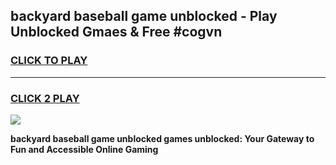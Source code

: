 
## backyard baseball game unblocked - Play Unblocked Gmaes & Free #cogvn
<h3>
<a href="https://premium.freeplayer.one?title=backyard_baseball_game_unblocked&ref=03M">CLICK TO PLAY</a></h3>
<hr>

<h3>
<a href="https://premium.freeplayer.one?title=backyard_baseball_game_unblocked&ref=03M">CLICK 2 PLAY</a>
  
</h3>

<a href="https://premium.freeplayer.one?title=backyard_baseball_game_unblocked&ref=03M"><img src="https://clearcache.store/games.png"></a>


**backyard baseball game unblocked games unblocked: Your Gateway to Fun and Accessible Online Gaming**
